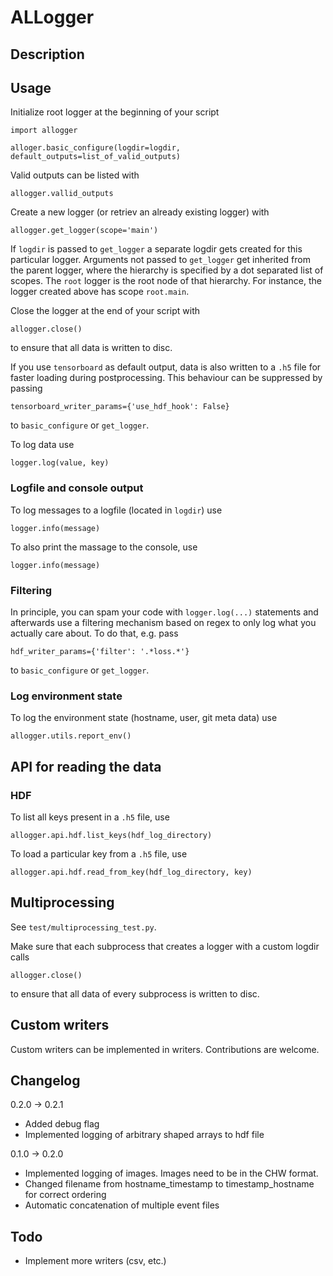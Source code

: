 # ALLogger

## Description

## Usage

Initialize root logger at the beginning of your script

```
import allogger

alloger.basic_configure(logdir=logdir, default_outputs=list_of_valid_outputs)
```

Valid outputs can be listed with

`allogger.vallid_outputs`

Create a new logger (or retriev an already existing logger) with

```
allogger.get_logger(scope='main')
```

If `logdir` is passed to `get_logger` a separate logdir gets created for this particular logger.
Arguments not passed to `get_logger` get inherited from the parent logger, where the hierarchy is specified by a dot separated list of scopes.
The `root` logger is the root node of that hierarchy. For instance, the logger created above has scope `root.main`.

Close the logger at the end of your script with

```
allogger.close()
```

to ensure that all data is written to disc.

If you use `tensorboard` as default output, data is also written to a `.h5` file for faster loading during postprocessing.
This behaviour can be suppressed by passing

```
tensorboard_writer_params={'use_hdf_hook': False}
```

to `basic_configure` or `get_logger`.

To log data use

```
logger.log(value, key)
```

### Logfile and console output

To log messages to a logfile (located in ``logdir``) use

```
logger.info(message)
```

To also print the massage to the console, use

```
logger.info(message)
```

### Filtering

In principle, you can spam your code with `logger.log(...)` statements and afterwards use a filtering mechanism based on regex to only log
what you actually care about. To do that, e.g. pass

```
hdf_writer_params={'filter': '.*loss.*'}
```

to `basic_configure` or `get_logger`.

### Log environment state

To log the environment state (hostname, user, git meta data) use

```
allogger.utils.report_env()
```

## API for reading the data

### HDF

To list all keys present in a `.h5` file, use

```
allogger.api.hdf.list_keys(hdf_log_directory)
```

To load a particular key from a `.h5` file, use

```
allogger.api.hdf.read_from_key(hdf_log_directory, key)
```

## Multiprocessing

See `test/multiprocessing_test.py`.

Make sure that each subprocess that creates a logger with a custom logdir calls

```
allogger.close()
```

to ensure that all data of every subprocess is written to disc.

## Custom writers

Custom writers can be implemented in writers. Contributions are welcome.

## Changelog

0.2.0 -> 0.2.1

- Added debug flag
- Implemented logging of arbitrary shaped arrays to hdf file

0.1.0 -> 0.2.0

- Implemented logging of images. Images need to be in the CHW format.
- Changed filename from hostname_timestamp to timestamp_hostname for correct ordering
- Automatic concatenation of multiple event files

## Todo

- Implement more writers (csv, etc.)